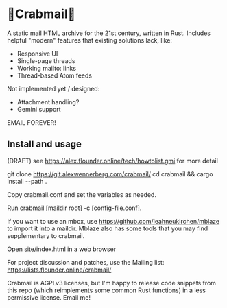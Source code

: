 # 🦀Crabmail🦀

A static mail HTML archive for the 21st century, written in Rust. Includes
helpful "modern" features that existing solutions lack, like:

* Responsive UI
* Single-page threads
* Working mailto: links
* Thread-based Atom feeds

Not implemented yet / designed:
* Attachment handling?
* Gemini support

EMAIL FOREVER!

## Install and usage

(DRAFT) see https://alex.flounder.online/tech/howtolist.gmi for more detail

git clone https://git.alexwennerberg.com/crabmail/
cd crabmail && cargo install --path .

Copy crabmail.conf and set the variables as needed.  

Run crabmail [maildir root] -c [config-file.conf].

If you want to use an mbox, use https://github.com/leahneukirchen/mblaze to
import it into a maildir. Mblaze also has some tools that you may find
supplementary to crabmail.

Open site/index.html in a web browser 

For project discussion and patches, use the Mailing list:
https://lists.flounder.online/crabmail/

Crabmail is AGPLv3 licenses, but I'm happy to release code snippets from this
repo (which reimplements some common Rust functions) in a less permissive
license. Email me!

